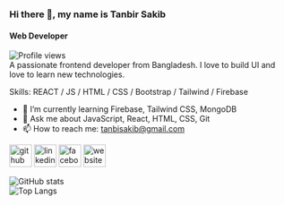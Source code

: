### Hi there 👋, my name is Tanbir Sakib
#### Web Developer
![Profile views](https://gpvc.arturio.dev/tanbirsakib)  
A passionate frontend developer from Bangladesh. I love to build UI and love to learn new technologies.

Skills: REACT / JS / HTML / CSS / Bootstrap / Tailwind / Firebase

- 🌱 I’m currently learning Firebase, Tailwind CSS, MongoDB 
- 💬 Ask me about JavaScript, React, HTML, CSS, Git 
- 📫 How to reach me: tanbisakib@gmail.com 


[<img src='https://cdn.jsdelivr.net/npm/simple-icons@3.0.1/icons/github.svg' alt='github' height='40'>](https://github.com/tanbirsakib)  [<img src='https://cdn.jsdelivr.net/npm/simple-icons@3.0.1/icons/linkedin.svg' alt='linkedin' height='40'>](https://www.linkedin.com/in/tanbir-sakib/)  [<img src='https://cdn.jsdelivr.net/npm/simple-icons@3.0.1/icons/facebook.svg' alt='facebook' height='40'>](https://www.facebook.com/tanbiirsakiib)  [<img src='https://cdn.jsdelivr.net/npm/simple-icons@3.0.1/icons/icloud.svg' alt='website' height='40'>](https://tanbirsakib.netlify.app)  

![GitHub stats](https://github-readme-stats.vercel.app/api?username=tanbirsakib&&count_private=true&theme=buefy&show_icons=true)  
![Top Langs](https://github-readme-stats.vercel.app/api/top-langs/?username=tanbirsakib&layout=compact)



